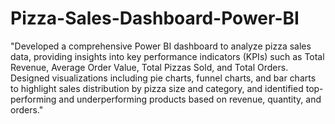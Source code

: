 # Pizza-Sales-Dashboard-Power-BI

"Developed a comprehensive Power BI dashboard to analyze pizza sales data, providing insights into key performance indicators (KPIs) such as Total Revenue, Average Order Value, Total Pizzas Sold, and Total Orders. Designed visualizations including pie charts, funnel charts, and bar charts to highlight sales distribution by pizza size and category, and identified top-performing and underperforming products based on revenue, quantity, and orders."
